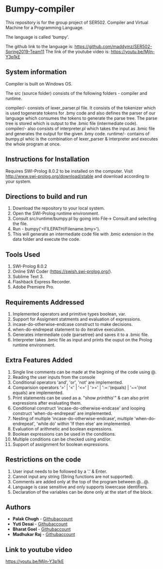 # Bumpy-compiler

This repository is for the group project of SER502.
Compiler and Virtual Machine for a Programming Language.

The language is called 'bumpy'.

The github link to the language is: https://github.com/maddymz/SER502-Spring2019-Team11
The link of the youtube video is: https://youtu.be/MjIn-Y3p1kE

## System information 
Compiler is built on Windows OS.

The src (source folder) consists of the following folders - compiler and runtime.

compiler/- consists of lexer_parser.pl file. It consists of the tokenizer which is used togenerate tokens for .bmy code and also defines the parser of our language which consumes the tokens to generate the parse tree. The parse tree is stored  which is output to the .bmic file (intermediate code). 
compiler/- also consists of interpreter.pl which takes the input as .bmic file and generates the output for the given .bmy code.
runtime/- contains of bumpy.pl whic is the combination of lexer_parser & interpreter and executes the whole program at once.

## Instructions for Installation

Requires SWI-Prolog 8.0.2 to be installed on the computer.
Visit http://www.swi-prolog.org/download/stable and download according to your system.


## Directions to build and run 
1. Download the repository to your local system.
2. Open the SWI-Prolog runtime environment.
3. Consult src/runtime/bumpy.pl by going into File-> Consult and selecting the file.
5. Run - bumpy('<FILEPATH/Filename.bmy>').
6. This will generate an intermediate code file with .bmic extension in the data folder and execute the code. 

## Tools Used
1. SWI-Prolog 8.0.2
2. Online SWI Coder (https://swish.swi-prolog.org/).
3. Sublime Text 3.
4. Flashback Express Recorder.
5. Adobe Premiere Pro.

## Requirements Addressed
1. Implemented operators and primitive types boolean, var.
2. Support for Assigment statments and evaluation of expressions.
3. incase-do-otherwise-endcase construct to make decisions.
4. when-do-endrepeat statement to do iterative execution.
5. Generates intermediate code (parsetree) and saves it to a .bmic file.
6. Interpreter takes .bmic file as input and prints the ouput on the Prolog runtime environment.

## Extra Features Added
1. Single line comments can be made at the begining of the code using @.
2. Reading the user inputs from the console
3. Conditional operators 'and', 'or', 'not' are implemented.
4. Comparision operators '>' | '<' | '<=' | '>=' | ':=:'(equals) | '~='(not equals) are implemented.
5. Print statements can be used as a. "show *printthis*'" & can also print expressions after evaluating them.
6. Conditional construct 'incase-do-otherwise-endcase' and looping construct 'when-do-endrepeat' are implemented.
7. Nesting of multiple 'incase-do-otherwise-endcase', multiple 'when-do-endrepeat', 'while do' within 'If then else' are implemented.
7. Evaluation of arithmetic and boolean expressions.
8. Boolean expressions can be used in the conditions.
9. Multiple conditions can be checked using and/or.
10. Support of assignment for boolean expressions.


## Restrictions on the code
1. User input needs to be followed by a '.' & Enter.
2. Cannot input any string (String functions are not supported).
3. Comments are added only at the top of the program between @...@.
4. Language is case sensitive and only supports lowercase identifiers.
5. Declaration of the variables can be done only at the start of the block.

## Authors

* **Palak Chugh** - [Githubaccount](https://github.com/pchugh1)
* **Yuti Desai** - [Githubaccount](https://github.com/yrdesai)
* **Bharat Goel** - [Githubaccount](https://github.com/BharatG295)
* **Madhukar Raj** - [Githubaccount](https://github.com/maddymz)


## Link to youtube video
https://youtu.be/MjIn-Y3p1kE
